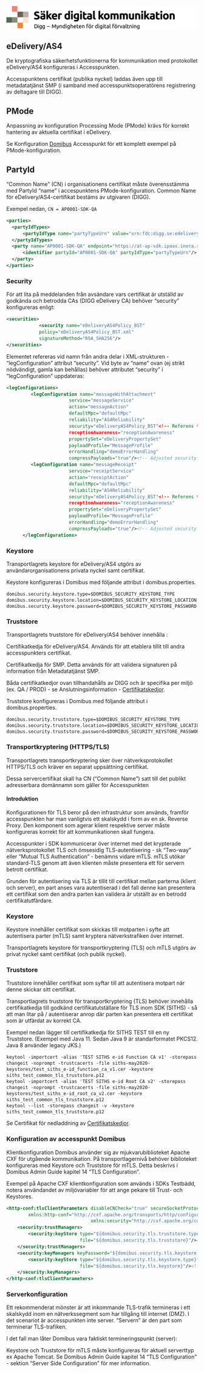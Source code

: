 ![Digg - Säker digital kommunikation](/images/SDK_logo.png)

## eDelivery/AS4 
De kryptografiska säkerhetsfunktionerna för kommunikation med protokollet eDelivery/AS4 konfigureras i Accesspunkten.

Accesspunktens certifikat (publika nyckel) laddas även upp till metadatatjänst SMP (i samband med accesspunktsoperatörens registrering av deltagare till DIGG).

## PMode
Anpassning av konfiguration Processing Mode (PMode) krävs för korrekt hantering av aktuella certifikat i eDelivery.

Se Konfiguration [Domibus](../P-mode/p-mode.xml) Accesspunkt för ett komplett exempel på PMode-konfiguration.


## PartyId
“Common Name” (CN) i organisationens certifikat måste överensstämma med PartyId “name” i accespunktens PMode-konfiguration. Common Name för eDelivery/AS4-certifikat bestäms av utgivaren (DIGG).

Exempel nedan, ```CN = AP0001-SDK-QA```


```xml
<parties>
  <partyIdTypes>
      <partyIdType name="partyTypeUrn" value="urn:fdc:digg.se:edelivery:transportprofile:as4:partytype:ap"/>
  </partyIdTypes>
  <party name="AP0001-SDK-QA" endpoint="https://at-ap-sdk.ipaas.inera.se/domibus/services/msh">
      <identifier partyId="AP0001-SDK-QA" partyIdType="partyTypeUrn"/>
  </party>
</parties>
```
### Security
För att lita på meddelanden från avsändare vars certifikat är utställd av godkända och betrodda CAs (DIGG eDelivery CA) behöver “security” konfigureras enligt:


```xml
<securities>
			<security name="eDeliveryAS4Policy_BST" 
			policy="eDeliveryAS4Policy_BST.xml" 
			signatureMethod="RSA_SHA256"/>
</securities>
```
Elementet refereras vid namn från andra delar i XML-strukturen - “legConfiguration” attribut “security”. Vid byte av “name” ovan (ej strikt nödvändigt, gamla kan behållas) behöver attributet “security” i “legConfiguration” uppdateras:


```xml
<legConfigurations>
         <legConfiguration name="messageWithAttachment"
                       service="messageService"
                       action="messageAction"
                       defaultMpc="defaultMpc"
                       reliability="AS4Reliability"
                       security="eDeliveryAS4Policy_BST"<!-- Referens till Security.name -->
                       receptionAwareness="receptionAwareness"
                       propertySet="eDeliveryPropertySet"
                       payloadProfile="MessageProfile"
                       errorHandling="demoErrorHandling"
                       compressPayloads="true"/><!-- Adjusted security attribute For Dyn. Disc. -->
         <legConfiguration name="messageReceipt"
                       service="receiptService"
                       action="receiptAction"
                       defaultMpc="defaultMpc"
                       reliability="AS4Reliability"
                       security="eDeliveryAS4Policy_BST"<!-- Referens till Security.name -->
                       receptionAwareness="receptionAwareness"
                       propertySet="eDeliveryPropertySet"
                       payloadProfile="MessageProfile"
                       errorHandling="demoErrorHandling"
                       compressPayloads="true"/><!-- Adjusted security attribute For Dyn. Disc. -->
      </legConfigurations>
```
### Keystore
Transportlagrets keystore för eDelivery/AS4 utgörs av användarorganisationens privata nyckel samt certifikat.

Keystore konfigureras i Domibus med följande attribut i domibus.properties.


```
domibus.security.keystore.type=$DOMIBUS_SECURITY_KEYSTORE_TYPE
domibus.security.keystore.location=$DOMIBUS_SECURITY_KEYSTORE_LOCATION
domibus.security.keystore.password=$DOMIBUS_SECURITY_KEYSTORE_PASSWORD
```

### Truststore
Transportlagrets truststore för eDelivery/AS4 behöver innehålla  :

Certifikatkedja för eDelivery/AS4. Används för att etablera tillit till andra accesspunkters certifikat. 

Certifikatkedja för SMP. Detta används för att validera signaturen på information från Metadatatjänst SMP.

Båda certifikatkedjor ovan tillhandahålls av DIGG och är specifika per miljö (ex. QA / PROD) - se Anslutningsinformation - [Certifikatskedjor](/Certifikatskedjor/).

Truststore konfigureras i Domibus med följande attribut i domibus.properties.

```
domibus.security.truststore.type=$DOMIBUS_SECURITY_KEYSTORE_TYPE
domibus.security.truststore.location=$DOMIBUS_SECURITY_KEYSTORE_LOCATION
domibus.security.truststore.password=$DOMIBUS_SECURITY_KEYSTORE_PASSWORD
```

### Transportkryptering (HTTPS/TLS)

Transportlagrets transportkryptering sker över nätverksprotokollet HTTPS/TLS och kräver en separat uppsättning certifikat.

Dessa servercertifikat skall ha CN (“Common Name”) satt till det publikt adresserbara domännamn som gäller för Accesspunkten

#### Introduktion
Konfigurationen för TLS beror på den infrastruktur som används, framför accesspunkten har man vanligtvis ett skalskydd i form av en sk. Reverse Proxy. Den komponent som agerar klient respektive server måste konfigureras korrekt för att kommunikationen skall fungera.

Accesspunkter i SDK kommunicerar över internet med det krypterade nätverksprotokollet TLS och ömsesidig TLS-autentisering - sk “Two-way”  eller “Mutual TLS Authentication” - benämns vidare mTLS. mTLS utökar standard-TLS genom att även klienten måste presentera ett för servern betrott certifikat.

Grunden för autentisering via TLS är tillit till certifikat mellan parterna (klient och server), en part anses vara autentiserad i det fall denne kan presentera ett certifikat som den andra parten kan validera är utställt av en betrodd certifikatutfärdare. 

### Keystore
Keystore innehåller certifikat som skickas till motparten i syfte att autentisera parter (mTLS) samt kryptera nätverkstrafiken över internet.

Transportlagrets keystore för transportkryptering (TLS) och mTLS utgörs av privat nyckel samt certifikat (och publik nyckel).

### Truststore
Truststore innehåller certifikat som syftar till att autentisera motpart när denne skickar sitt certifikat. 

Transportlagrets truststore för transportkryptering (TLS) behöver innehålla certifikatkedja till godkänd certifikatutställare för TLS inom SDK (SITHS) - så att man litar på / autentiserar anrop där parten kan presentera ett certifikat som är utfärdat av korrekt CA.

Exempel nedan lägger till certifikatkedja för SITHS TEST till en ny Truststore. (Exempel med Java 11. Sedan Java 9 är standarformatet PKCS12. Java 8 använder legacy JKS.) 


```
keytool -importcert -alias 'TEST SITHS e-id Function CA v1' -storepass changeit -noprompt -trustcacerts -file siths-may2020-keystores/test_siths_e-id_function_ca_v1.cer -keystore siths_test_common_tls_truststore.p12
keytool -importcert -alias 'TEST SITHS e-id Root CA v2' -storepass changeit -noprompt -trustcacerts -file siths-may2020-keystores/test_siths_e-id_root_ca_v2.cer -keystore siths_test_common_tls_truststore.p12
keytool --list -storepass changeit -v -keystore siths_test_common_tls_truststore.p12
```
Se Certifikat för nedladdning av [Certifikatskedjor](/Certifikatskedjor/).

### Konfiguration av accesspunkt Domibus
Klientkonfiguration
Domibus använder sig av mjukvarubiblioteket Apache CXF för utgående kommunikation. På transportlagernivå behöver biblioteket konfigureras med Keystore och Truststore för mTLS. Detta beskrivs i Domibus Admin Guide kapitel 14 “TLS Configuration”.

Exempel på Apache CXF klientkonfiguration som används i SDKs Testbädd, notera användandet av miljövariabler för att ange pekare till Trust- och Keystores.


```xml
<http-conf:tlsClientParameters disableCNCheck="true" secureSocketProtocol="TLSv1.2"
        xmlns:http-conf="http://cxf.apache.org/transports/http/configuration"
                               xmlns:security="http://cxf.apache.org/configuration/security">
    <security:trustManagers>
        <security:keyStore type="${domibus.security.tls.truststore.type}" password="${domibus.security.tls.truststore.password}"
                           file="${domibus.security.tls.truststore}"/><!-- Absolute path and file name -->
    </security:trustManagers>
    <security:keyManagers keyPassword="${domibus.security.tls.keystore.password}">
        <security:keyStore type="${domibus.security.tls.keystore.type}" password="${domibus.security.tls.keystore.password}"
                           file="${domibus.security.tls.keystore}"/><!-- Absolute path and file name -->
    </security:keyManagers>
</http-conf:tlsClientParameters>
```

### Serverkonfiguration
Ett rekommenderat mönster är att inkommande TLS-trafik termineras i ett skalskydd inom en nätverkssegment som har tillgång till internet (DMZ). I det scenariot är accesspunkten inte server. “Servern” är den part som terminerar TLS-trafiken. 

I det fall man låter Domibus vara faktiskt termineringspunkt (server): 

Keystore och Truststore för mTLS måste konfigureras för aktuell serverttyp ex Apache Tomcat. Se Domibus Admin Guide kapitel 14 “TLS Configuration” - sektion “Server Side Configuration” för mer information. 